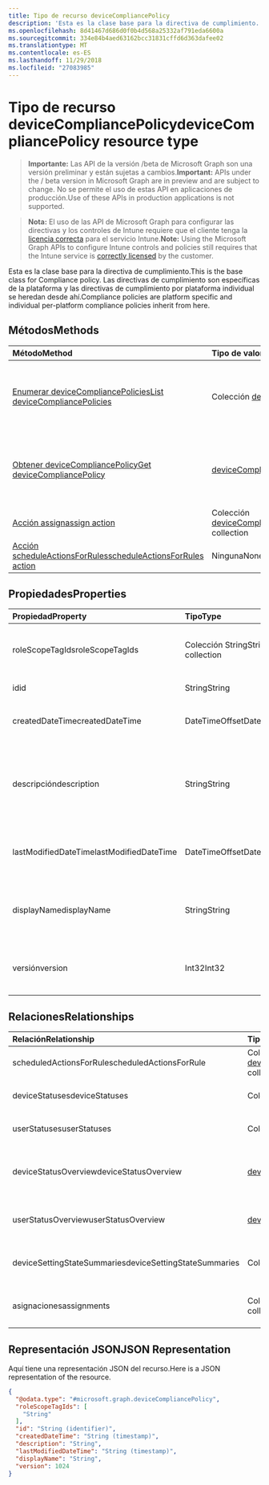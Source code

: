 ```yaml
---
title: Tipo de recurso deviceCompliancePolicy
description: 'Esta es la clase base para la directiva de cumplimiento. Las directivas de cumplimiento son específicas de la plataforma y las directivas de cumplimiento por plataforma individual se heredan desde ahí. '
ms.openlocfilehash: 8d41467d686d0f0b4d568a25332af791eda6600a
ms.sourcegitcommit: 334e84b4aed63162bcc31831cffd6d363dafee02
ms.translationtype: MT
ms.contentlocale: es-ES
ms.lasthandoff: 11/29/2018
ms.locfileid: "27083985"
---
```

# <a name="devicecompliancepolicy-resource-type"></a><span data-ttu-id="7e67e-104">Tipo de recurso deviceCompliancePolicy</span><span class="sxs-lookup"><span data-stu-id="7e67e-104">deviceCompliancePolicy resource type</span></span>

> <span data-ttu-id="7e67e-105">**Importante:** Las API de la versión /beta de Microsoft Graph son una versión preliminar y están sujetas a cambios.</span><span class="sxs-lookup"><span data-stu-id="7e67e-105">**Important:** APIs under the / beta version in Microsoft Graph are in preview and are subject to change.</span></span> <span data-ttu-id="7e67e-106">No se permite el uso de estas API en aplicaciones de producción.</span><span class="sxs-lookup"><span data-stu-id="7e67e-106">Use of these APIs in production applications is not supported.</span></span>

> <span data-ttu-id="7e67e-107">**Nota:** El uso de las API de Microsoft Graph para configurar las directivas y los controles de Intune requiere que el cliente tenga la [licencia correcta](https://go.microsoft.com/fwlink/?linkid=839381) para el servicio Intune.</span><span class="sxs-lookup"><span data-stu-id="7e67e-107">**Note:** Using the Microsoft Graph APIs to configure Intune controls and policies still requires that the Intune service is [correctly licensed](https://go.microsoft.com/fwlink/?linkid=839381) by the customer.</span></span>

<span data-ttu-id="7e67e-108">Esta es la clase base para la directiva de cumplimiento.</span><span class="sxs-lookup"><span data-stu-id="7e67e-108">This is the base class for Compliance policy.</span></span> <span data-ttu-id="7e67e-109">Las directivas de cumplimiento son específicas de la plataforma y las directivas de cumplimiento por plataforma individual se heredan desde ahí.</span><span class="sxs-lookup"><span data-stu-id="7e67e-109">Compliance policies are platform specific and individual per-platform compliance policies inherit from here.</span></span> 
## <a name="methods"></a><span data-ttu-id="7e67e-110">Métodos</span><span class="sxs-lookup"><span data-stu-id="7e67e-110">Methods</span></span>
|<span data-ttu-id="7e67e-111">Método</span><span class="sxs-lookup"><span data-stu-id="7e67e-111">Method</span></span>|<span data-ttu-id="7e67e-112">Tipo de valor devuelto</span><span class="sxs-lookup"><span data-stu-id="7e67e-112">Return Type</span></span>|<span data-ttu-id="7e67e-113">Descripción</span><span class="sxs-lookup"><span data-stu-id="7e67e-113">Description</span></span>|
|:---|:---|:---|
|[<span data-ttu-id="7e67e-114">Enumerar deviceCompliancePolicies</span><span class="sxs-lookup"><span data-stu-id="7e67e-114">List deviceCompliancePolicies</span></span>](../api/intune-deviceconfig-devicecompliancepolicy-list.md)|<span data-ttu-id="7e67e-115">Colección [deviceCompliancePolicy](../resources/intune-deviceconfig-devicecompliancepolicy.md)</span><span class="sxs-lookup"><span data-stu-id="7e67e-115">[deviceCompliancePolicy](../resources/intune-deviceconfig-devicecompliancepolicy.md) collection</span></span>|<span data-ttu-id="7e67e-116">Enumere las propiedades y las relaciones de los objetos [deviceCompliancePolicy](../resources/intune-deviceconfig-devicecompliancepolicy.md).</span><span class="sxs-lookup"><span data-stu-id="7e67e-116">List properties and relationships of the [deviceCompliancePolicy](../resources/intune-deviceconfig-devicecompliancepolicy.md) objects.</span></span>|
|[<span data-ttu-id="7e67e-117">Obtener deviceCompliancePolicy</span><span class="sxs-lookup"><span data-stu-id="7e67e-117">Get deviceCompliancePolicy</span></span>](../api/intune-deviceconfig-devicecompliancepolicy-get.md)|[<span data-ttu-id="7e67e-118">deviceCompliancePolicy</span><span class="sxs-lookup"><span data-stu-id="7e67e-118">deviceCompliancePolicy</span></span>](../resources/intune-deviceconfig-devicecompliancepolicy.md)|<span data-ttu-id="7e67e-119">Lea las propiedades y las relaciones del objeto [deviceCompliancePolicy](../resources/intune-deviceconfig-devicecompliancepolicy.md).</span><span class="sxs-lookup"><span data-stu-id="7e67e-119">Read properties and relationships of the [deviceCompliancePolicy](../resources/intune-deviceconfig-devicecompliancepolicy.md) object.</span></span>|
|[<span data-ttu-id="7e67e-120">Acción assign</span><span class="sxs-lookup"><span data-stu-id="7e67e-120">assign action</span></span>](../api/intune-deviceconfig-devicecompliancepolicy-assign.md)|<span data-ttu-id="7e67e-121">Colección [deviceCompliancePolicyAssignment](../resources/intune-deviceconfig-devicecompliancepolicyassignment.md)</span><span class="sxs-lookup"><span data-stu-id="7e67e-121">[deviceCompliancePolicyAssignment](../resources/intune-deviceconfig-devicecompliancepolicyassignment.md) collection</span></span>|<span data-ttu-id="7e67e-122">Todavía no documentado</span><span class="sxs-lookup"><span data-stu-id="7e67e-122">Not yet documented</span></span>|
|[<span data-ttu-id="7e67e-123">Acción scheduleActionsForRules</span><span class="sxs-lookup"><span data-stu-id="7e67e-123">scheduleActionsForRules action</span></span>](../api/intune-deviceconfig-devicecompliancepolicy-scheduleactionsforrules.md)|<span data-ttu-id="7e67e-124">Ninguna</span><span class="sxs-lookup"><span data-stu-id="7e67e-124">None</span></span>|<span data-ttu-id="7e67e-125">Todavía no documentado</span><span class="sxs-lookup"><span data-stu-id="7e67e-125">Not yet documented</span></span>|

## <a name="properties"></a><span data-ttu-id="7e67e-126">Propiedades</span><span class="sxs-lookup"><span data-stu-id="7e67e-126">Properties</span></span>
|<span data-ttu-id="7e67e-127">Propiedad</span><span class="sxs-lookup"><span data-stu-id="7e67e-127">Property</span></span>|<span data-ttu-id="7e67e-128">Tipo</span><span class="sxs-lookup"><span data-stu-id="7e67e-128">Type</span></span>|<span data-ttu-id="7e67e-129">Descripción</span><span class="sxs-lookup"><span data-stu-id="7e67e-129">Description</span></span>|
|:---|:---|:---|
|<span data-ttu-id="7e67e-130">roleScopeTagIds</span><span class="sxs-lookup"><span data-stu-id="7e67e-130">roleScopeTagIds</span></span>|<span data-ttu-id="7e67e-131">Colección String</span><span class="sxs-lookup"><span data-stu-id="7e67e-131">String collection</span></span>|<span data-ttu-id="7e67e-132">Lista de etiquetas de ámbito para esta instancia de entidad.</span><span class="sxs-lookup"><span data-stu-id="7e67e-132">List of Scope Tags for this Entity instance.</span></span>|
|<span data-ttu-id="7e67e-133">id</span><span class="sxs-lookup"><span data-stu-id="7e67e-133">id</span></span>|<span data-ttu-id="7e67e-134">String</span><span class="sxs-lookup"><span data-stu-id="7e67e-134">String</span></span>|<span data-ttu-id="7e67e-135">Clave de la entidad.</span><span class="sxs-lookup"><span data-stu-id="7e67e-135">Key of the entity.</span></span>|
|<span data-ttu-id="7e67e-136">createdDateTime</span><span class="sxs-lookup"><span data-stu-id="7e67e-136">createdDateTime</span></span>|<span data-ttu-id="7e67e-137">DateTimeOffset</span><span class="sxs-lookup"><span data-stu-id="7e67e-137">DateTimeOffset</span></span>|<span data-ttu-id="7e67e-138">Fecha y hora en la que se creó el objeto.</span><span class="sxs-lookup"><span data-stu-id="7e67e-138">DateTime the object was created.</span></span>|
|<span data-ttu-id="7e67e-139">descripción</span><span class="sxs-lookup"><span data-stu-id="7e67e-139">description</span></span>|<span data-ttu-id="7e67e-140">String</span><span class="sxs-lookup"><span data-stu-id="7e67e-140">String</span></span>|<span data-ttu-id="7e67e-141">Descripción proporcionada por el administrador de la configuración del dispositivo.</span><span class="sxs-lookup"><span data-stu-id="7e67e-141">Admin provided description of the Device Configuration.</span></span>|
|<span data-ttu-id="7e67e-142">lastModifiedDateTime</span><span class="sxs-lookup"><span data-stu-id="7e67e-142">lastModifiedDateTime</span></span>|<span data-ttu-id="7e67e-143">DateTimeOffset</span><span class="sxs-lookup"><span data-stu-id="7e67e-143">DateTimeOffset</span></span>|<span data-ttu-id="7e67e-144">Fecha y hora en la que se modificó el objeto por última vez.</span><span class="sxs-lookup"><span data-stu-id="7e67e-144">DateTime the object was last modified.</span></span>|
|<span data-ttu-id="7e67e-145">displayName</span><span class="sxs-lookup"><span data-stu-id="7e67e-145">displayName</span></span>|<span data-ttu-id="7e67e-146">String</span><span class="sxs-lookup"><span data-stu-id="7e67e-146">String</span></span>|<span data-ttu-id="7e67e-147">Nombre proporcionado por el administrador de la configuración del dispositivo.</span><span class="sxs-lookup"><span data-stu-id="7e67e-147">Admin provided name of the device configuration.</span></span>|
|<span data-ttu-id="7e67e-148">versión</span><span class="sxs-lookup"><span data-stu-id="7e67e-148">version</span></span>|<span data-ttu-id="7e67e-149">Int32</span><span class="sxs-lookup"><span data-stu-id="7e67e-149">Int32</span></span>|<span data-ttu-id="7e67e-150">Versión de la configuración del dispositivo.</span><span class="sxs-lookup"><span data-stu-id="7e67e-150">Version of the device configuration.</span></span>|

## <a name="relationships"></a><span data-ttu-id="7e67e-151">Relaciones</span><span class="sxs-lookup"><span data-stu-id="7e67e-151">Relationships</span></span>
|<span data-ttu-id="7e67e-152">Relación</span><span class="sxs-lookup"><span data-stu-id="7e67e-152">Relationship</span></span>|<span data-ttu-id="7e67e-153">Tipo</span><span class="sxs-lookup"><span data-stu-id="7e67e-153">Type</span></span>|<span data-ttu-id="7e67e-154">Descripción</span><span class="sxs-lookup"><span data-stu-id="7e67e-154">Description</span></span>|
|:---|:---|:---|
|<span data-ttu-id="7e67e-155">scheduledActionsForRule</span><span class="sxs-lookup"><span data-stu-id="7e67e-155">scheduledActionsForRule</span></span>|<span data-ttu-id="7e67e-156">Colección [deviceComplianceScheduledActionForRule](../resources/intune-deviceconfig-devicecompliancescheduledactionforrule.md)</span><span class="sxs-lookup"><span data-stu-id="7e67e-156">[deviceComplianceScheduledActionForRule](../resources/intune-deviceconfig-devicecompliancescheduledactionforrule.md) collection</span></span>|<span data-ttu-id="7e67e-157">La lista de acción programada para esta regla</span><span class="sxs-lookup"><span data-stu-id="7e67e-157">The list of scheduled action for this rule</span></span>|
|<span data-ttu-id="7e67e-158">deviceStatuses</span><span class="sxs-lookup"><span data-stu-id="7e67e-158">deviceStatuses</span></span>|<span data-ttu-id="7e67e-159">Colección [deviceComplianceDeviceStatus](../resources/intune-deviceconfig-devicecompliancedevicestatus.md)</span><span class="sxs-lookup"><span data-stu-id="7e67e-159">[deviceComplianceDeviceStatus](../resources/intune-deviceconfig-devicecompliancedevicestatus.md) collection</span></span>|<span data-ttu-id="7e67e-160">Lista de DeviceComplianceDeviceStatus.</span><span class="sxs-lookup"><span data-stu-id="7e67e-160">List of DeviceComplianceDeviceStatus.</span></span>|
|<span data-ttu-id="7e67e-161">userStatuses</span><span class="sxs-lookup"><span data-stu-id="7e67e-161">userStatuses</span></span>|<span data-ttu-id="7e67e-162">Colección [deviceComplianceUserStatus](../resources/intune-deviceconfig-devicecomplianceuserstatus.md)</span><span class="sxs-lookup"><span data-stu-id="7e67e-162">[deviceComplianceUserStatus](../resources/intune-deviceconfig-devicecomplianceuserstatus.md) collection</span></span>|<span data-ttu-id="7e67e-163">Lista de DeviceComplianceUserStatus.</span><span class="sxs-lookup"><span data-stu-id="7e67e-163">List of DeviceComplianceUserStatus.</span></span>|
|<span data-ttu-id="7e67e-164">deviceStatusOverview</span><span class="sxs-lookup"><span data-stu-id="7e67e-164">deviceStatusOverview</span></span>|[<span data-ttu-id="7e67e-165">deviceComplianceDeviceOverview</span><span class="sxs-lookup"><span data-stu-id="7e67e-165">deviceComplianceDeviceOverview</span></span>](../resources/intune-deviceconfig-devicecompliancedeviceoverview.md)|<span data-ttu-id="7e67e-166">Información general del estado de los dispositivos sobre el cumplimiento de dispositivos</span><span class="sxs-lookup"><span data-stu-id="7e67e-166">Device compliance devices status overview</span></span>|
|<span data-ttu-id="7e67e-167">userStatusOverview</span><span class="sxs-lookup"><span data-stu-id="7e67e-167">userStatusOverview</span></span>|[<span data-ttu-id="7e67e-168">deviceComplianceUserOverview</span><span class="sxs-lookup"><span data-stu-id="7e67e-168">deviceComplianceUserOverview</span></span>](../resources/intune-deviceconfig-devicecomplianceuseroverview.md)|<span data-ttu-id="7e67e-169">Información general del estado de los usuarios sobre el cumplimiento de dispositivos</span><span class="sxs-lookup"><span data-stu-id="7e67e-169">Device compliance users status overview</span></span>|
|<span data-ttu-id="7e67e-170">deviceSettingStateSummaries</span><span class="sxs-lookup"><span data-stu-id="7e67e-170">deviceSettingStateSummaries</span></span>|<span data-ttu-id="7e67e-171">Colección [settingStateDeviceSummary](../resources/intune-deviceconfig-settingstatedevicesummary.md)</span><span class="sxs-lookup"><span data-stu-id="7e67e-171">[settingStateDeviceSummary](../resources/intune-deviceconfig-settingstatedevicesummary.md) collection</span></span>|<span data-ttu-id="7e67e-172">Resumen de dispositivo del estado de configuración de cumplimiento</span><span class="sxs-lookup"><span data-stu-id="7e67e-172">Compliance Setting State Device Summary</span></span>|
|<span data-ttu-id="7e67e-173">asignaciones</span><span class="sxs-lookup"><span data-stu-id="7e67e-173">assignments</span></span>|<span data-ttu-id="7e67e-174">Colección [deviceCompliancePolicyAssignment](../resources/intune-deviceconfig-devicecompliancepolicyassignment.md)</span><span class="sxs-lookup"><span data-stu-id="7e67e-174">[deviceCompliancePolicyAssignment](../resources/intune-deviceconfig-devicecompliancepolicyassignment.md) collection</span></span>|<span data-ttu-id="7e67e-175">El conjunto de asignaciones para esta directiva de cumplimiento.</span><span class="sxs-lookup"><span data-stu-id="7e67e-175">The collection of assignments for this compliance policy.</span></span>|

## <a name="json-representation"></a><span data-ttu-id="7e67e-176">Representación JSON</span><span class="sxs-lookup"><span data-stu-id="7e67e-176">JSON Representation</span></span>
<span data-ttu-id="7e67e-177">Aquí tiene una representación JSON del recurso.</span><span class="sxs-lookup"><span data-stu-id="7e67e-177">Here is a JSON representation of the resource.</span></span>
<!-- {
  "blockType": "resource",
  "keyProperty": "id",
  "@odata.type": "microsoft.graph.deviceCompliancePolicy"
}
-->
``` json
{
  "@odata.type": "#microsoft.graph.deviceCompliancePolicy",
  "roleScopeTagIds": [
    "String"
  ],
  "id": "String (identifier)",
  "createdDateTime": "String (timestamp)",
  "description": "String",
  "lastModifiedDateTime": "String (timestamp)",
  "displayName": "String",
  "version": 1024
}
```





